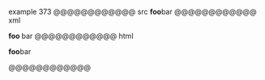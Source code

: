 example 373
@@@@@@@@@@@@ src
**foo**bar
@@@@@@@@@@@@ xml
<?xml version="1.0" encoding="UTF-8"?>
<!DOCTYPE document SYSTEM "CommonMark.dtd">
<document xmlns="http://commonmark.org/xml/1.0">
  <paragraph>
    <strong>
      <text>foo</text>
    </strong>
    <text>bar</text>
  </paragraph>
</document>
@@@@@@@@@@@@ html
<p><strong>foo</strong>bar</p>
@@@@@@@@@@@@
